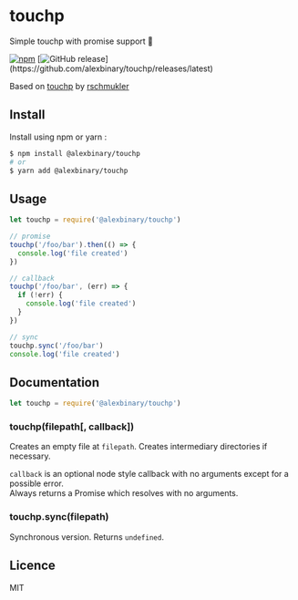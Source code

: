 # touchp

Simple touchp with promise support 🎉

[![npm](https://img.shields.io/npm/v/@alexbinary/touchp.svg)](https://www.npmjs.com/package/@alexbinary/touchp)
[![GitHub release](https://img.shields.io/github/release/alexbinary/touchp.svg?label="github")](https://github.com/alexbinary/touchp/releases/latest)

Based on [touchp](https://www.npmjs.com/package/touchp) by [rschmukler](https://www.npmjs.com/~rschmukler)

## Install

Install using npm or yarn :

```bash
$ npm install @alexbinary/touchp
# or
$ yarn add @alexbinary/touchp
```

## Usage

```javascript
let touchp = require('@alexbinary/touchp')

// promise
touchp('/foo/bar').then(() => {
  console.log('file created')
})

// callback
touchp('/foo/bar', (err) => {
  if (!err) {
    console.log('file created')
  }
})

// sync
touchp.sync('/foo/bar')
console.log('file created')
```

## Documentation

```javascript
let touchp = require('@alexbinary/touchp')
```

### touchp(filepath[, callback])

Creates an empty file at `filepath`.
Creates intermediary directories if necessary.

`callback` is an optional node style callback with no arguments except for a possible error.  
Always returns a Promise which resolves with no arguments.

### touchp.sync(filepath)

Synchronous version. Returns `undefined`.

## Licence

MIT
